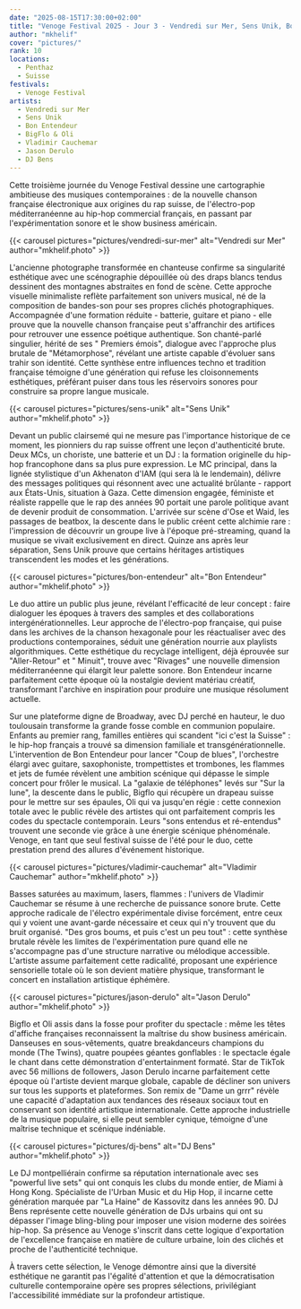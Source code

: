 ```yaml
---
date: "2025-08-15T17:30:00+02:00"
title: "Venoge Festival 2025 - Jour 3 - Vendredi sur Mer, Sens Unik, Bon Entendeur, BigFlo & Oli, Vladimir Cauchemar, Jason Derulo, DJ Bens"
author: "mkhelif"
cover: "pictures/"
rank: 10
locations:
  - Penthaz
  - Suisse
festivals:
  - Venoge Festival
artists:
  - Vendredi sur Mer
  - Sens Unik
  - Bon Entendeur
  - BigFlo & Oli
  - Vladimir Cauchemar
  - Jason Derulo
  - DJ Bens
---
```


Cette troisième journée du Venoge Festival dessine une cartographie ambitieuse des musiques contemporaines : de la
nouvelle chanson française électronique aux origines du rap suisse, de l'électro-pop méditerranéenne au hip-hop
commercial français, en passant par l'expérimentation sonore et le show business américain.


{{< carousel pictures="pictures/vendredi-sur-mer" alt="Vendredi sur Mer" author="mkhelif.photo" >}}

L'ancienne photographe transformée en chanteuse confirme sa singularité esthétique avec une scénographie dépouillée où
des draps blancs tendus dessinent des montagnes abstraites en fond de scène. Cette approche visuelle minimaliste reflète
parfaitement son univers musical, né de la composition de bandes-son pour ses propres clichés photographiques.
Accompagnée d'une formation réduite - batterie, guitare et piano - elle prouve que la nouvelle chanson française peut
s'affranchir des artifices pour retrouver une essence poétique authentique. Son chanté-parlé singulier, hérité de ses "
Premiers émois", dialogue avec l'approche plus brutale de "Métamorphose", révélant une artiste capable d'évoluer sans
trahir son identité. Cette synthèse entre influences techno et tradition française témoigne d'une génération qui refuse
les cloisonnements esthétiques, préférant puiser dans tous les réservoirs sonores pour construire sa propre langue
musicale.


{{< carousel pictures="pictures/sens-unik" alt="Sens Unik" author="mkhelif.photo" >}}

Devant un public clairsemé qui ne mesure pas l'importance historique de ce moment, les pionniers du rap suisse offrent
une leçon d'authenticité brute. Deux MCs, un choriste, une batterie et un DJ : la formation originelle du hip-hop
francophone dans sa plus pure expression. Le MC principal, dans la lignée stylistique d'un Akhenaton d'IAM (qui sera là
le lendemain), délivre des messages politiques qui résonnent avec une actualité brûlante - rapport aux États-Unis,
situation à Gaza. Cette dimension engagée, féministe et réaliste rappelle que le rap des années 90 portait une parole
politique avant de devenir produit de consommation. L'arrivée sur scène d'Ose et Waid, les passages de beatbox, la
descente dans le public créent cette alchimie rare : l'impression de découvrir un groupe live à l'époque pré-streaming,
quand la musique se vivait exclusivement en direct. Quinze ans après leur séparation, Sens Unik prouve que certains
héritages artistiques transcendent les modes et les générations.


{{< carousel pictures="pictures/bon-entendeur" alt="Bon Entendeur" author="mkhelif.photo" >}}

Le duo attire un public plus jeune, révélant l'efficacité de leur concept : faire dialoguer les époques à travers des
samples et des collaborations intergénérationnelles. Leur approche de l'électro-pop française, qui puise dans les
archives de la chanson hexagonale pour les réactualiser avec des productions contemporaines, séduit une génération
nourrie aux playlists algorithmiques. Cette esthétique du recyclage intelligent, déjà éprouvée sur "Aller-Retour" et "
Minuit", trouve avec "Rivages" une nouvelle dimension méditerranéenne qui élargit leur palette sonore. Bon Entendeur
incarne parfaitement cette époque où la nostalgie devient matériau créatif, transformant l'archive en inspiration pour
produire une musique résolument actuelle.


Sur une plateforme digne de Broadway, avec DJ perché en hauteur, le duo toulousain transforme la grande fosse comble en
communion populaire. Enfants au premier rang, familles entières qui scandent "ici c'est la Suisse" : le hip-hop français
a trouvé sa dimension familiale et transgénérationnelle. L'intervention de Bon Entendeur pour lancer "Coup de blues",
l'orchestre élargi avec guitare, saxophoniste, trompettistes et trombones, les flammes et jets de fumée révèlent une
ambition scénique qui dépasse le simple concert pour frôler le musical. La "galaxie de téléphones" levés sur "Sur la
lune", la descente dans le public, Bigflo qui récupère un drapeau suisse pour le mettre sur ses épaules, Oli qui va
jusqu'en régie : cette connexion totale avec le public révèle des artistes qui ont parfaitement compris les codes du
spectacle contemporain. Leurs "sons entendus et ré-entendus" trouvent une seconde vie grâce à une énergie scénique
phénoménale. Venoge, en tant que seul festival suisse de l'été pour le duo, cette prestation prend des allures
d'événement historique.


{{< carousel pictures="pictures/vladimir-cauchemar" alt="Vladimir Cauchemar" author="mkhelif.photo" >}}

Basses saturées au maximum, lasers, flammes : l'univers de Vladimir Cauchemar se résume à une recherche de puissance
sonore brute. Cette approche radicale de l'électro expérimentale divise forcément, entre ceux qui y voient une
avant-garde nécessaire et ceux qui n'y trouvent que du bruit organisé. "Des gros boums, et puis c'est un peu tout" :
cette synthèse brutale révèle les limites de l'expérimentation pure quand elle ne s'accompagne pas d'une structure
narrative ou mélodique accessible. L'artiste assume parfaitement cette radicalité, proposant une expérience sensorielle
totale où le son devient matière physique, transformant le concert en installation artistique éphémère.


{{< carousel pictures="pictures/jason-derulo" alt="Jason Derulo" author="mkhelif.photo" >}}

Bigflo et Oli assis dans la fosse pour profiter du spectacle : même les têtes d'affiche françaises reconnaissent la
maîtrise du show business américain. Danseuses en sous-vêtements, quatre breakdanceurs champions du monde (The Twins),
quatre poupées géantes gonflables : le spectacle égale le chant dans cette démonstration d'entertainment formaté. Star
de TikTok avec 56 millions de followers, Jason Derulo incarne parfaitement cette époque où l'artiste devient marque
globale, capable de décliner son univers sur tous les supports et plateformes. Son remix de "Dame un grrr" révèle une
capacité d'adaptation aux tendances des réseaux sociaux tout en conservant son identité artistique internationale. Cette
approche industrielle de la musique populaire, si elle peut sembler cynique, témoigne d'une maîtrise technique et
scénique indéniable.


{{< carousel pictures="pictures/dj-bens" alt="DJ Bens" author="mkhelif.photo" >}}

Le DJ montpelliérain confirme sa réputation internationale avec ses "powerful live sets" qui ont conquis les clubs du
monde entier, de Miami à Hong Kong. Spécialiste de l'Urban Music et du Hip Hop, il incarne cette génération marquée
par "La Haine" de Kassovitz dans les années 90. DJ Bens représente cette nouvelle génération de DJs urbains qui ont su
dépasser l'image bling-bling pour imposer une vision moderne des soirées hip-hop. Sa présence au Venoge s'inscrit dans
cette logique d'exportation de l'excellence française en matière de culture urbaine, loin des clichés et proche de
l'authenticité technique.

À travers cette sélection, le Venoge démontre ainsi que la diversité esthétique ne garantit pas l'égalité d'attention et
que la démocratisation culturelle contemporaine opère ses propres sélections, privilégiant l'accessibilité immédiate sur
la profondeur artistique.
